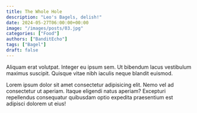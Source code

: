 ```yaml
---
title: The Whole Hole
description: "Leo's Bagels, delish!"
date: 2024-05-27T06:00:00+00:00
image: "/images/posts/03.jpg"
categories: ["Food"]
authors: ["BanditEcho"]
tags: ["Bagel"]
draft: false
---
```


 Aliquam erat volutpat. Integer eu ipsum sem. Ut bibendum lacus vestibulum maximus suscipit. Quisque vitae nibh iaculis neque blandit euismod.

Lorem ipsum dolor sit amet consectetur adipisicing elit. Nemo vel ad consectetur ut aperiam. Itaque eligendi natus aperiam? Excepturi repellendus consequatur quibusdam optio expedita praesentium est adipisci dolorem ut eius!


